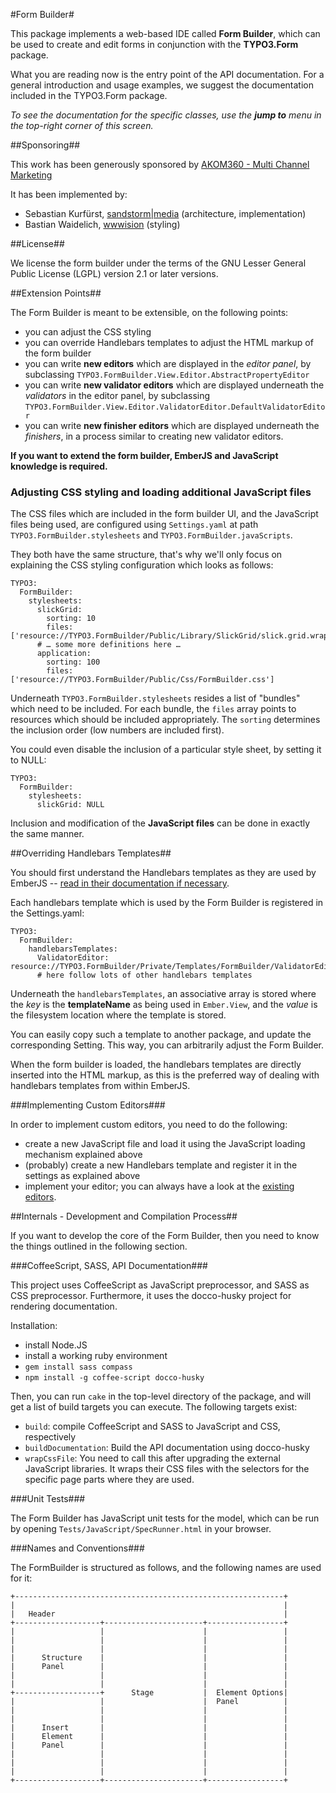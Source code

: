 #Form Builder#

This package implements a web-based IDE called **Form Builder**, which can be used to create and edit forms in conjunction with the **TYPO3.Form** package.

What you are reading now is the entry point of the API documentation. For a general introduction and usage examples, we suggest the documentation included in the TYPO3.Form package.

*To see the documentation for the specific classes, use the **jump to** menu in the top-right corner of this screen.*


##Sponsoring##

This work has been generously sponsored by [AKOM360 - Multi Channel Marketing](	http://akom360.de)

It has been implemented by:

* Sebastian Kurfürst, [sandstorm|media](http://sandstorm-media.de) (architecture, implementation)
* Bastian Waidelich, [wwwision](http://wwwision.de) (styling)

##License##

We license the form builder under the terms of the GNU Lesser General Public License (LGPL) version 2.1 or later versions.

##Extension Points##

The Form Builder is meant to be extensible, on the following points:

- you can adjust the CSS styling
- you can override Handlebars templates to adjust the HTML markup of the form builder
- you can write **new editors** which are displayed in the *editor panel*, by
  subclassing `TYPO3.FormBuilder.View.Editor.AbstractPropertyEditor`
- you can write **new validator editors** which are displayed underneath the *validators* in the editor panel,
  by subclassing `TYPO3.FormBuilder.View.Editor.ValidatorEditor.DefaultValidatorEditor`
- you can write **new finisher editors** which are displayed underneath the *finishers*, in a process
  similar to creating new validator editors.

**If you want to extend the form builder, EmberJS and JavaScript knowledge is required.**

### Adjusting CSS styling and loading additional JavaScript files ###

The CSS files which are included in the form builder UI, and the JavaScript files being used,
are configured using `Settings.yaml` at path `TYPO3.FormBuilder.stylesheets` and `TYPO3.FormBuilder.javaScripts`.

They both have the same structure, that's why we'll only focus on explaining the CSS styling configuration
which looks as follows:

	TYPO3:
	  FormBuilder:
	    stylesheets:
	      slickGrid:
	        sorting: 10
	        files: ['resource://TYPO3.FormBuilder/Public/Library/SlickGrid/slick.grid.wrapped.css']
	      # … some more definitions here …
	      application:
	        sorting: 100
	        files: ['resource://TYPO3.FormBuilder/Public/Css/FormBuilder.css']

Underneath `TYPO3.FormBuilder.stylesheets` resides a list of "bundles" which need to be included. For each
bundle, the `files` array points to resources which should be included appropriately. The `sorting` determines the inclusion order (low numbers are included first).

You could even disable the inclusion of a particular style sheet, by setting it to NULL:

	TYPO3:
	  FormBuilder:
	    stylesheets:
	      slickGrid: NULL

Inclusion and modification of the **JavaScript files** can be done in exactly the same manner.

##Overriding Handlebars Templates##

You should first understand the Handlebars templates as they are used by EmberJS -- [read in their documentation if necessary](http://emberjs.com/#handlebars).

Each handlebars template which is used by the Form Builder is registered in the Settings.yaml:

	TYPO3:
	  FormBuilder:
	    handlebarsTemplates:
	      ValidatorEditor: resource://TYPO3.FormBuilder/Private/Templates/FormBuilder/ValidatorEditor.html
	      # here follow lots of other handlebars templates

Underneath the `handlebarsTemplates`, an associative array is stored where the *key* is the **templateName** as being used in `Ember.View`, and the *value* is the filesystem location where the template is stored.

You can easily copy such a template to another package, and update the corresponding Setting. This way, you can arbitrarily adjust the Form Builder.

When the form builder is loaded, the handlebars templates are directly inserted into the HTML markup, as this is the preferred way of dealing with handlebars templates from within EmberJS.

###Implementing Custom Editors###

In order to implement custom editors, you need to do the following:

- create a new JavaScript file and load it using the JavaScript loading mechanism explained above
- (probably) create a new Handlebars template and register it in the settings as explained above
- implement your editor; you can always have a look at the [existing editors](Resources/Private/CoffeeScript/view/editors/basic.html).

##Internals - Development and Compilation Process##

If you want to develop the core of the Form Builder, then you need to know the things outlined in the following section.

###CoffeeScript, SASS, API Documentation###

This project uses CoffeeScript as JavaScript preprocessor, and SASS as CSS preprocessor.
Furthermore, it uses the docco-husky project for rendering documentation.

Installation:

- install Node.JS
- install a working ruby environment
- `gem install sass compass`
- `npm install -g coffee-script docco-husky`

Then, you can run `cake` in the top-level directory of the package, and will get a list
of build targets you can execute. The following targets exist:

- `build`: compile CoffeeScript and SASS to JavaScript and CSS, respectively
- `buildDocumentation`: Build the API documentation using docco-husky
- `wrapCssFile`: You need to call this after upgrading the external JavaScript libraries.
  It wraps their CSS files with the selectors for the specific page parts where they are used.

###Unit Tests###

The Form Builder has JavaScript unit tests for the model, which can be run by opening
`Tests/JavaScript/SpecRunner.html` in your browser.

###Names and Conventions###

The FormBuilder is structured as follows, and the following
names are used for it:

	+------------------------------------------------------------+
	|                                                            |
	|   Header                                                   |
	+-------------------+----------------------+-----------------+
	|                   |                      |                 |
	|                   |                      |                 |
	|                   |                      |                 |
	|      Structure    |                      |                 |
	|      Panel        |                      |                 |
	|                   |                      |                 |
	|                   |                      |                 |
	+-------------------+      Stage           |  Element Options|
	|                   |                      |  Panel          |
	|                   |                      |                 |
	|                   |                      |                 |
	|      Insert       |                      |                 |
	|      Element      |                      |                 |
	|      Panel        |                      |                 |
	|                   |                      |                 |
	|                   |                      |                 |
	|                   |                      |                 |
	+-------------------+----------------------+-----------------+


